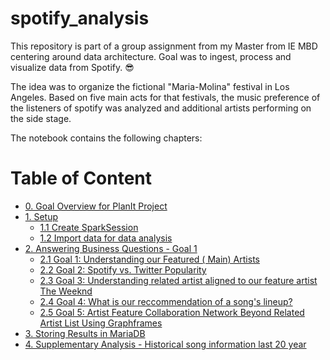# spotify_analysis
This repository is part of a group assignment from my Master from IE MBD centering around data architecture. Goal was to ingest, process and visualize data from Spotify.  :sunglasses:

The idea was to organize the fictional  "Maria-Molina" festival in Los Angeles. Based on five main acts for that festivals, the music preference of the listeners of spotify was analyzed and additional artists performing on the side stage. 

The notebook contains the following chapters: 

# Table of Content
* [0. Goal Overview for PlanIt Project ](#0)
* [1. Setup](#1)
  * [1.1 Create SparkSession](#1.1)  
  * [1.2 Import data for data analysis](#1.2)
* [2. Answering Business Questions - Goal 1](#2)
  * [2.1 Goal 1: Understanding our Featured ( Main) Artists](#2.1)
  * [2.2 Goal 2: Spotify vs. Twitter Popularity](#2.2)
  * [2.3 Goal 3: Understanding related artist aligned to our feature artist The Weeknd](#2.3)
  * [2.4 Goal 4: What is our reccommendation of a song's lineup?](#2.4) 
  * [2.5 Goal 5: Artist Feature Collaboration Network Beyond Related Artist List Using Graphframes](#2.5) 
* [3. Storing Results in MariaDB](#3)
* [4. Supplementary Analysis - Historical song information last 20 year](#4)

